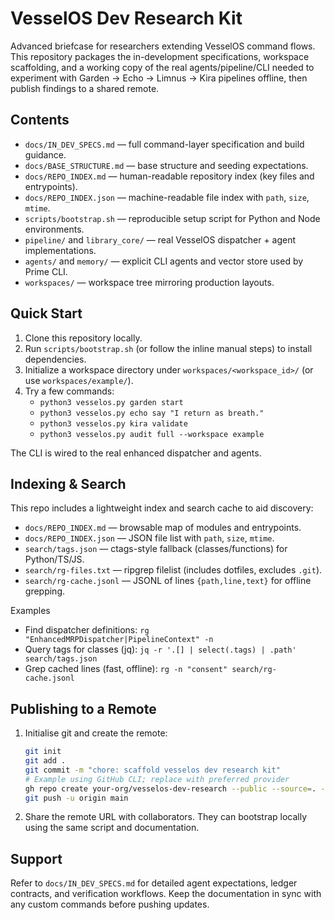 # VesselOS Dev Research Kit

Advanced briefcase for researchers extending VesselOS command flows. This repository packages the in-development specifications, workspace scaffolding, and a working copy of the real agents/pipeline/CLI needed to experiment with Garden -> Echo -> Limnus -> Kira pipelines offline, then publish findings to a shared remote.

## Contents
- `docs/IN_DEV_SPECS.md` — full command-layer specification and build guidance.
- `docs/BASE_STRUCTURE.md` — base structure and seeding expectations.
- `docs/REPO_INDEX.md` — human-readable repository index (key files and entrypoints).
- `docs/REPO_INDEX.json` — machine-readable file index with `path`, `size`, `mtime`.
- `scripts/bootstrap.sh` — reproducible setup script for Python and Node environments.
- `pipeline/` and `library_core/` — real VesselOS dispatcher + agent implementations.
- `agents/` and `memory/` — explicit CLI agents and vector store used by Prime CLI.
- `workspaces/` — workspace tree mirroring production layouts.

## Quick Start
1. Clone this repository locally.
2. Run `scripts/bootstrap.sh` (or follow the inline manual steps) to install dependencies.
3. Initialize a workspace directory under `workspaces/<workspace_id>/` (or use `workspaces/example/`).
4. Try a few commands:
   - `python3 vesselos.py garden start`
   - `python3 vesselos.py echo say "I return as breath."`
   - `python3 vesselos.py kira validate`
   - `python3 vesselos.py audit full --workspace example`

The CLI is wired to the real enhanced dispatcher and agents.

## Indexing & Search
This repo includes a lightweight index and search cache to aid discovery:
- `docs/REPO_INDEX.md` — browsable map of modules and entrypoints.
- `docs/REPO_INDEX.json` — JSON file list with `path`, `size`, `mtime`.
- `search/tags.json` — ctags-style fallback (classes/functions) for Python/TS/JS.
- `search/rg-files.txt` — ripgrep filelist (includes dotfiles, excludes `.git`).
- `search/rg-cache.jsonl` — JSONL of lines `{path,line,text}` for offline grepping.

Examples
- Find dispatcher definitions: `rg "EnhancedMRPDispatcher|PipelineContext" -n`
- Query tags for classes (jq): `jq -r '.[] | select(.tags) | .path' search/tags.json`
- Grep cached lines (fast, offline): `rg -n "consent" search/rg-cache.jsonl`

## Publishing to a Remote
1. Initialise git and create the remote:
   ```bash
   git init
   git add .
   git commit -m "chore: scaffold vesselos dev research kit"
   # Example using GitHub CLI; replace with preferred provider
   gh repo create your-org/vesselos-dev-research --public --source=. --remote=origin
   git push -u origin main
   ```
2. Share the remote URL with collaborators. They can bootstrap locally using the same script and documentation.

## Support
Refer to `docs/IN_DEV_SPECS.md` for detailed agent expectations, ledger contracts, and verification workflows. Keep the documentation in sync with any custom commands before pushing updates.
